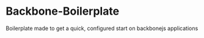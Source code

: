 Backbone-Boilerplate
====================

Boilerplate made to get a quick, configured start on backbonejs applications